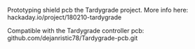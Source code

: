 Prototyping shield pcb the Tardygrade project. 
More info here: hackaday.io/project/180210-tardygrade

Compatible with the Tardygrade controller pcb:
github.com/dejanristic78/Tardygrade-pcb.git
